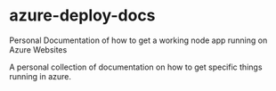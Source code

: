 # azure-deploy-docs
Personal Documentation of how to get a working node app running on Azure Websites

A personal collection of documentation on how to get specific things running in azure. 
